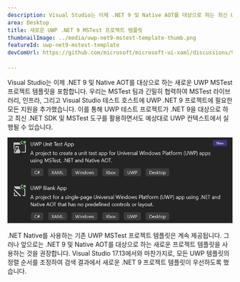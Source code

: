 ```yaml
---
description: Visual Studio는 이제 .NET 9 및 Native AOT를 대상으로 하는 최신 UWP MSTest 프로젝트 템플릿을 포함합니다.
area: Desktop
title: 새로운 UWP .NET 9 MSTest 프로젝트 템플릿
thumbnailImage: ../media/uwp-net9-mstest-template-thumb.png
featureId: uwp-net9-mstest-template
devComUrl: https://github.com/microsoft/microsoft-ui-xaml/discussions/9983

---
```



Visual Studio는 이제 .NET 9 및 Native AOT를 대상으로 하는 새로운 UWP MSTest 프로젝트 템플릿을 포함합니다. 우리는 MSTest 팀과 긴밀히 협력하여 MSTest 라이브러리, 인프라, 그리고 Visual Studio 테스트 호스트에 UWP .NET 9 프로젝트에 필요한 모든 지원을 추가했습니다. 이를 통해 UWP 테스트 프로젝트가 .NET 9을 대상으로 하고 최신 .NET SDK 및 MSTest 도구를 활용하면서도 예상대로 UWP 컨텍스트에서 실행될 수 있습니다.

![UWP .NET 9 MSTest 프로젝트 템플릿](../media/uwp-net9-mstest-template.png)

.NET Native를 사용하는 기존 UWP MSTest 프로젝트 템플릿은 계속 제공됩니다. 그러나 앞으로는 .NET 9 및 Native AOT를 대상으로 하는 새로운 프로젝트 템플릿을 사용하는 것을 권장합니다. Visual Studio 17.13에서와 마찬가지로, 모든 UWP 템플릿의 정렬 순서를 조정하여 검색 결과에서 새로운 .NET 9 프로젝트 템플릿이 우선하도록 했습니다.
